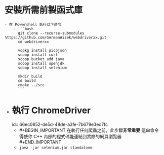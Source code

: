 # 安裝所需前製函式庫
	- 在 Powershell 執行以下命令
		- ```bash
		  git clone --recurse-submodules https://github.com/GermanAizek/webdriverxx.git
		  cd webdriverxx
		  
		  vcpkg install picojson
		  scoop install curl
		  scoop bucket add java
		  scoop install openjdk
		  scoop install selenium
		  
		  mkdir build
		  cd build
		  cmake ../src
		  ```
- # 執行 ChromeDriver
  id:: 66ec0852-de5d-48de-a3fe-7b679e3ec7fc
	- #+BEGIN_IMPORTANT
	  在執行任何爬蟲之前，此步驟**非常重要**
	  這串命令得使你 C++ 內部的程式碼能連結到實際的網頁瀏覽器
	  #+END_IMPORTANT
	- `java -jar selenium.jar standalone`